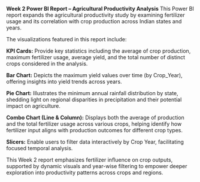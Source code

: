 **Week 2 Power BI Report – Agricultural Productivity Analysis**
This Power BI report expands the agricultural productivity study by examining fertilizer usage and its correlation with crop production across Indian states and years.

The visualizations featured in this report include:

**KPI Cards:** Provide key statistics including the average of crop production, maximum fertilizer usage, average yield, and the total number of distinct crops considered in the analysis.

**Bar Chart:** Depicts the maximum yield values over time (by Crop_Year), offering insights into yield trends across years.

**Pie Chart:** Illustrates the minimum annual rainfall distribution by state, shedding light on regional disparities in precipitation and their potential impact on agriculture.

**Combo Chart (Line & Column):** Displays both the average of production and the total fertilizer usage across various crops, helping identify how fertilizer input aligns with production outcomes for different crop types.

**Slicers:** Enable users to filter data interactively by Crop Year, facilitating focused temporal analysis.

This Week 2 report emphasizes fertilizer influence on crop outputs, supported by dynamic visuals and year-wise filtering to empower deeper exploration into productivity patterns across crops and regions.
